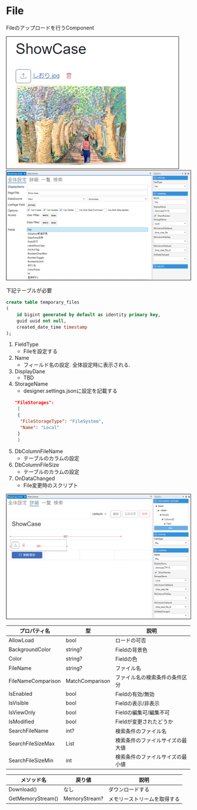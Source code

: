 # File

Fileのアップロードを行うComponent

<img src="../images/File表示.png" alt="File表示" title="File表示" style="border: 1px solid;">

<img src="../images/File設定.png" alt="File設定" title="File設定" style="border: 1px solid;" >

下記テーブルが必要
```sql
create table temporary_files
(
    id bigint generated by default as identity primary key,
    guid uuid not null,
    created_date_time timestamp
);
```
1. FieldType
    - Fileを設定する
2. Name
    - フィールド名の設定. 全体設定時に表示される.
3. DisplayDane
    - TBD
4. StorageName
      - designer.settings.jsonに設定を記載する
      ```json
      "FileStorages": 
       [
       {
        "FileStorageType": "FileSystem",
        "Name": "Local"
       }
       ]
5. DbColumnFileName
    - テーブルのカラムの設定
6. DbColumnFileSize
    - テーブルのカラムの設定
7. OnDataChanged
    - File変更時のスクリプト

<img src="../images/File詳細.png" alt="File詳細" title="File詳細" style="border: 1px solid;">


| プロパティ名             | 型               | 説明               |
|--------------------|-----------------|------------------|
| AllowLoad          | bool            | ロードの可否           |
| BackgroundColor    | string?         | Fieldの背景色        | 
| Color              | string?         | Fieldの色          |
| FileName           | string?         | ファイル名            |
| FileNameComparison | MatchComparison | ファイル名の検索条件の条件区分  |
| IsEnabled          | bool            | Fieldの有効/無効      |
| IsVisible          | bool            | Fieldの表示/非表示     |
| IsViewOnly         | bool            | Fieldの編集可/編集不可   |
| IsModified         | bool            | Fieldが変更されたどうか   |
| SearchFileName     | int?            | 検索条件のファイル名       |
| SearchFileSizeMax  | List<Module>    | 検索条件のファイルサイズの最大値 |
| SearchFileSizeMin  | int             | 検索条件のファイルサイズの最小値 |

| メソッド名             | 戻り値           | 説明             |
|-------------------|---------------|----------------|
| Download()        | なし            | ダウンロードする       |
| GetMemoryStream() | MemoryStream? | メモリーストリームを取得する |
